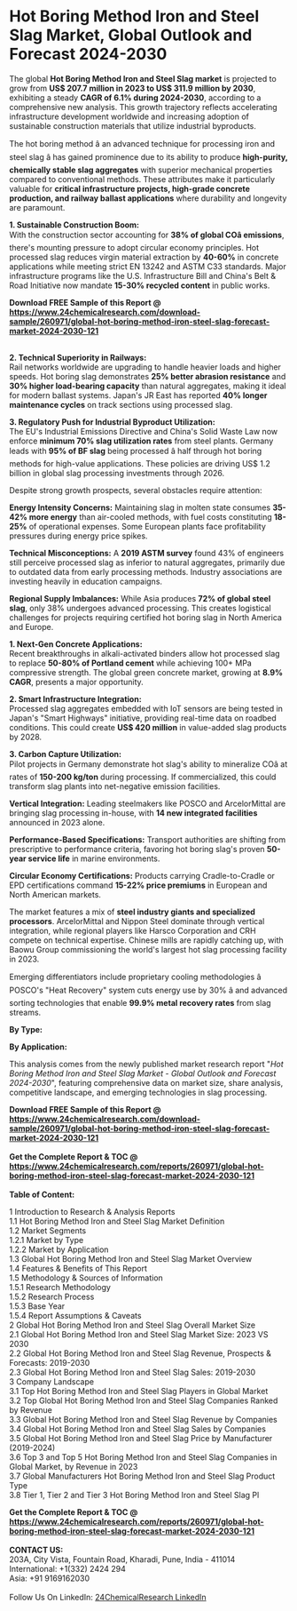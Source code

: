 <h1>Hot Boring Method Iron and Steel Slag Market, Global Outlook and Forecast 2024-2030</h1><p>The global <strong>Hot Boring Method Iron and Steel Slag market</strong> is projected to grow from <strong>US$ 207.7 million in 2023 to US$ 311.9 million by 2030</strong>, exhibiting a steady <strong>CAGR of 6.1% during 2024-2030</strong>, according to a comprehensive new analysis. This growth trajectory reflects accelerating infrastructure development worldwide and increasing adoption of sustainable construction materials that utilize industrial byproducts.</p><p>The hot boring method â an advanced technique for processing iron and steel slag â has gained prominence due to its ability to produce <strong>high-purity, chemically stable slag aggregates</strong> with superior mechanical properties compared to conventional methods. These attributes make it particularly valuable for <strong>critical infrastructure projects, high-grade concrete production, and railway ballast applications</strong> where durability and longevity are paramount.</p><p><strong>1. Sustainable Construction Boom:</strong><br>
With the construction sector accounting for <strong>38% of global COâ emissions</strong>, there's mounting pressure to adopt circular economy principles. Hot processed slag reduces virgin material extraction by <strong>40-60%</strong> in concrete applications while meeting strict EN 13242 and ASTM C33 standards. Major infrastructure programs like the U.S. Infrastructure Bill and China's Belt &amp; Road Initiative now mandate <strong>15-30% recycled content</strong> in public works.</p><div><b>Download FREE Sample of this Report @ 
            <a href="https://www.24chemicalresearch.com/download-sample/260971/global-hot-boring-method-iron-steel-slag-forecast-market-2024-2030-121">
            https://www.24chemicalresearch.com/download-sample/260971/global-hot-boring-method-iron-steel-slag-forecast-market-2024-2030-121</a></b></div><br><p><strong>2. Technical Superiority in Railways:</strong><br>
Rail networks worldwide are upgrading to handle heavier loads and higher speeds. Hot boring slag demonstrates <strong>25% better abrasion resistance</strong> and <strong>30% higher load-bearing capacity</strong> than natural aggregates, making it ideal for modern ballast systems. Japan's JR East has reported <strong>40% longer maintenance cycles</strong> on track sections using processed slag.</p><p><strong>3. Regulatory Push for Industrial Byproduct Utilization:</strong><br>
The EU's Industrial Emissions Directive and China's Solid Waste Law now enforce <strong>minimum 70% slag utilization rates</strong> from steel plants. Germany leads with <strong>95% of BF slag</strong> being processed â half through hot boring methods for high-value applications. These policies are driving US$ 1.2 billion in global slag processing investments through 2026.</p><p>Despite strong growth prospects, several obstacles require attention:</p><p><strong>Energy Intensity Concerns:</strong> Maintaining slag in molten state consumes <strong>35-42% more energy</strong> than air-cooled methods, with fuel costs constituting <strong>18-25%</strong> of operational expenses. Some European plants face profitability pressures during energy price spikes.</p><p><strong>Technical Misconceptions:</strong> A <strong>2019 ASTM survey</strong> found 43% of engineers still perceive processed slag as inferior to natural aggregates, primarily due to outdated data from early processing methods. Industry associations are investing heavily in education campaigns.</p><p><strong>Regional Supply Imbalances:</strong> While Asia produces <strong>72% of global steel slag</strong>, only 38% undergoes advanced processing. This creates logistical challenges for projects requiring certified hot boring slag in North America and Europe.</p><p><strong>1. Next-Gen Concrete Applications:</strong><br>
Recent breakthroughs in alkali-activated binders allow hot processed slag to replace <strong>50-80% of Portland cement</strong> while achieving 100+ MPa compressive strength. The global green concrete market, growing at <strong>8.9% CAGR</strong>, presents a major opportunity.</p><p><strong>2. Smart Infrastructure Integration:</strong><br>
Processed slag aggregates embedded with IoT sensors are being tested in Japan's "Smart Highways" initiative, providing real-time data on roadbed conditions. This could create <strong>US$ 420 million</strong> in value-added slag products by 2028.</p><p><strong>3. Carbon Capture Utilization:</strong><br>
Pilot projects in Germany demonstrate hot slag's ability to mineralize COâ at rates of <strong>150-200 kg/ton</strong> during processing. If commercialized, this could transform slag plants into net-negative emission facilities.</p><p><strong>Vertical Integration:</strong> Leading steelmakers like POSCO and ArcelorMittal are bringing slag processing in-house, with <strong>14 new integrated facilities</strong> announced in 2023 alone.</p><p><strong>Performance-Based Specifications:</strong> Transport authorities are shifting from prescriptive to performance criteria, favoring hot boring slag's proven <strong>50-year service life</strong> in marine environments.</p><p><strong>Circular Economy Certifications:</strong> Products carrying Cradle-to-Cradle or EPD certifications command <strong>15-22% price premiums</strong> in European and North American markets.</p><p>The market features a mix of <strong>steel industry giants and specialized processors</strong>. ArcelorMittal and Nippon Steel dominate through vertical integration, while regional players like Harsco Corporation and CRH compete on technical expertise. Chinese mills are rapidly catching up, with Baowu Group commissioning the world's largest hot slag processing facility in 2023.</p><p>Emerging differentiators include proprietary cooling methodologies â POSCO's "Heat Recovery" system cuts energy use by 30% â and advanced sorting technologies that enable <strong>99.9% metal recovery rates</strong> from slag streams.</p><p><strong>By Type:</strong></p><p><strong>By Application:</strong></p><p>This analysis comes from the newly published market research report "<em>Hot Boring Method Iron and Steel Slag Market - Global Outlook and Forecast 2024-2030</em>", featuring comprehensive data on market size, share analysis, competitive landscape, and emerging technologies in slag processing.</p><div><b>Download FREE Sample of this Report @ 
            <a href="https://www.24chemicalresearch.com/download-sample/260971/global-hot-boring-method-iron-steel-slag-forecast-market-2024-2030-121">
            https://www.24chemicalresearch.com/download-sample/260971/global-hot-boring-method-iron-steel-slag-forecast-market-2024-2030-121</a></b></div><br><div><b>Get the Complete Report & TOC @ 
            <a href="https://www.24chemicalresearch.com/reports/260971/global-hot-boring-method-iron-steel-slag-forecast-market-2024-2030-121">
            https://www.24chemicalresearch.com/reports/260971/global-hot-boring-method-iron-steel-slag-forecast-market-2024-2030-121</a></b></div><br>
            <b>Table of Content:</b><p>1 Introduction to Research & Analysis Reports<br />
    1.1 Hot Boring Method Iron and Steel Slag Market Definition<br />
    1.2 Market Segments<br />
        1.2.1 Market by Type<br />
        1.2.2 Market by Application<br />
    1.3 Global Hot Boring Method Iron and Steel Slag Market Overview<br />
    1.4 Features & Benefits of This Report<br />
    1.5 Methodology & Sources of Information<br />
        1.5.1 Research Methodology<br />
        1.5.2 Research Process<br />
        1.5.3 Base Year<br />
        1.5.4 Report Assumptions & Caveats<br />
2 Global Hot Boring Method Iron and Steel Slag Overall Market Size<br />
    2.1 Global Hot Boring Method Iron and Steel Slag Market Size: 2023 VS 2030<br />
    2.2 Global Hot Boring Method Iron and Steel Slag Revenue, Prospects & Forecasts: 2019-2030<br />
    2.3 Global Hot Boring Method Iron and Steel Slag Sales: 2019-2030<br />
3 Company Landscape<br />
    3.1 Top Hot Boring Method Iron and Steel Slag Players in Global Market<br />
    3.2 Top Global Hot Boring Method Iron and Steel Slag Companies Ranked by Revenue<br />
    3.3 Global Hot Boring Method Iron and Steel Slag Revenue by Companies<br />
    3.4 Global Hot Boring Method Iron and Steel Slag Sales by Companies<br />
    3.5 Global Hot Boring Method Iron and Steel Slag Price by Manufacturer (2019-2024)<br />
    3.6 Top 3 and Top 5 Hot Boring Method Iron and Steel Slag Companies in Global Market, by Revenue in 2023<br />
    3.7 Global Manufacturers Hot Boring Method Iron and Steel Slag Product Type<br />
    3.8 Tier 1, Tier 2 and Tier 3 Hot Boring Method Iron and Steel Slag Pl</p><div><b>Get the Complete Report & TOC @ 
            <a href="https://www.24chemicalresearch.com/reports/260971/global-hot-boring-method-iron-steel-slag-forecast-market-2024-2030-121">
            https://www.24chemicalresearch.com/reports/260971/global-hot-boring-method-iron-steel-slag-forecast-market-2024-2030-121</a></b></div><br><b>CONTACT US:</b><br>
            203A, City Vista, Fountain Road, Kharadi, Pune, India - 411014<br>
            International: +1(332) 2424 294<br>
            Asia: +91 9169162030 <br><br>
            Follow Us On LinkedIn: <a href="https://www.linkedin.com/company/24chemicalresearch/">24ChemicalResearch LinkedIn</a>